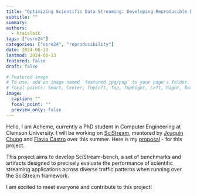 ```yaml
---
title: "Optimizing Scientific Data Streaming: Developing Reproducible Benchmarks for High-Speed Memory-to-Memory Data Transfer over SciStream"
subtitle: ""
summary:
authors: 
  - kraislaik
tags: ["osre24"]
categories: ["osre24", "reproducibility"]
date: 2024-06-13
lastmod: 2024-06-13
featured: false
draft: false

# Featured image
# To use, add an image named `featured.jpg/png` to your page's folder.
# Focal points: Smart, Center, TopLeft, Top, TopRight, Left, Right, BottomLeft, Bottom, BottomRight.
image:
  caption: ""
  focal_point: ""
  preview_only: false
---
```


Hello, I am Acheme, currently a PhD student in Computer Engineering at Clemson University. I will be working on [SciStream](https://github.com/ucsc-ospo/ucsc-ospo.github.io/blob/main/content/project/osre24/anl/scistream/index.md), mentored by [Joaquin Chung](https://github.com/ucsc-ospo/ucsc-ospo.github.io/blob/main/content/authors/chungmiranda/_index.md) and  [Flavio Castro](https://github.com/ucsc-ospo/ucsc-ospo.github.io/blob/main/content/authors/fcastro/_index.md) over this summer. Here is my [proposal](https://docs.google.com/document/d/1w78mE484kfDmWygPCausv6aZxUQwGeI07ohCjvE3TYk) - for this project.

This project aims to develop SciStream-bench, a set of benchmarks and artifacts designed to precisely evaluate the performance of scientific streaming applications across diverse traffic patterns when running over the SciStream framework.

I am excited to meet everyone and contribute to this project!
